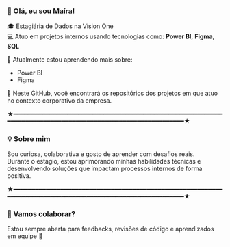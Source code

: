 ### 👋 Olá, eu sou Maíra!

🎓 Estagiária de Dados na Vision One  
💻 Atuo em projetos internos usando tecnologias como:  **Power BI**, **Figma**, **SQL**

🚀 Atualmente estou aprendendo mais sobre:  
- Power BI
- Figma

📌 Neste GitHub, você encontrará os repositórios dos projetos em que atuo no contexto corporativo da empresa.

★━━━━━━━━━━━━━━━━━━━━━━━━━━━━━━━━━━━━━━━━━━━━━━━━━━━━━━━━━━━━━━━━━━━━━━━━━━━━━━━━━━━━━━━━━━━━━━━━━━━━━━━━━━━★

### 💡 Sobre mim

Sou curiosa, colaborativa e gosto de aprender com desafios reais.  
Durante o estágio, estou aprimorando minhas habilidades técnicas e desenvolvendo soluções que impactam processos internos de forma positiva.

★━━━━━━━━━━━━━━━━━━━━━━━━━━━━━━━━━━━━━━━━━━━━━━━━━━━━━━━━━━━━━━━━━━━━━━━━━━━━━━━━━━━━━━━━━━━━━━━━━━━━━━━━━━━★


### 🤝 Vamos colaborar?

Estou sempre aberta para feedbacks, revisões de código e aprendizados em equipe 🤗  

